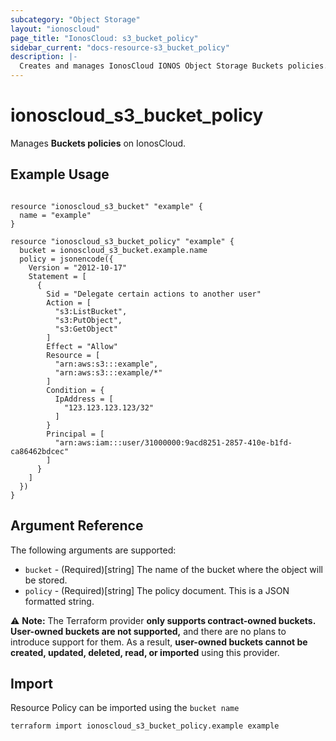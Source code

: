 ```yaml
---
subcategory: "Object Storage"
layout: "ionoscloud"
page_title: "IonosCloud: s3_bucket_policy"
sidebar_current: "docs-resource-s3_bucket_policy"
description: |-
  Creates and manages IonosCloud IONOS Object Storage Buckets policies.
---
```


# ionoscloud_s3_bucket_policy

Manages **Buckets policies** on IonosCloud.

## Example Usage

```hcl

resource "ionoscloud_s3_bucket" "example" {
  name = "example"
}

resource "ionoscloud_s3_bucket_policy" "example" {
  bucket = ionoscloud_s3_bucket.example.name
  policy = jsonencode({
    Version = "2012-10-17"
    Statement = [
      {
        Sid = "Delegate certain actions to another user"
        Action = [
          "s3:ListBucket",
          "s3:PutObject",
          "s3:GetObject"
        ]
        Effect = "Allow"
        Resource = [
          "arn:aws:s3:::example",
          "arn:aws:s3:::example/*"
        ]
        Condition = {
          IpAddress = [
            "123.123.123.123/32"
          ]
        }
        Principal = [
          "arn:aws:iam:::user/31000000:9acd8251-2857-410e-b1fd-ca86462bdcec"
        ]
      }
    ]
  })
}

```

## Argument Reference

The following arguments are supported:

- `bucket` - (Required)[string] The name of the bucket where the object will be stored.
- `policy` - (Required)[string] The policy document. This is a JSON formatted string.

⚠️ **Note:** The Terraform provider **only supports contract-owned buckets. User-owned buckets are not supported,** and there are no plans to introduce support for them. As a result, **user-owned buckets cannot be created, updated, deleted, read, or imported** using this provider.

## Import

Resource Policy can be imported using the `bucket name`

```shell
terraform import ionoscloud_s3_bucket_policy.example example
```
